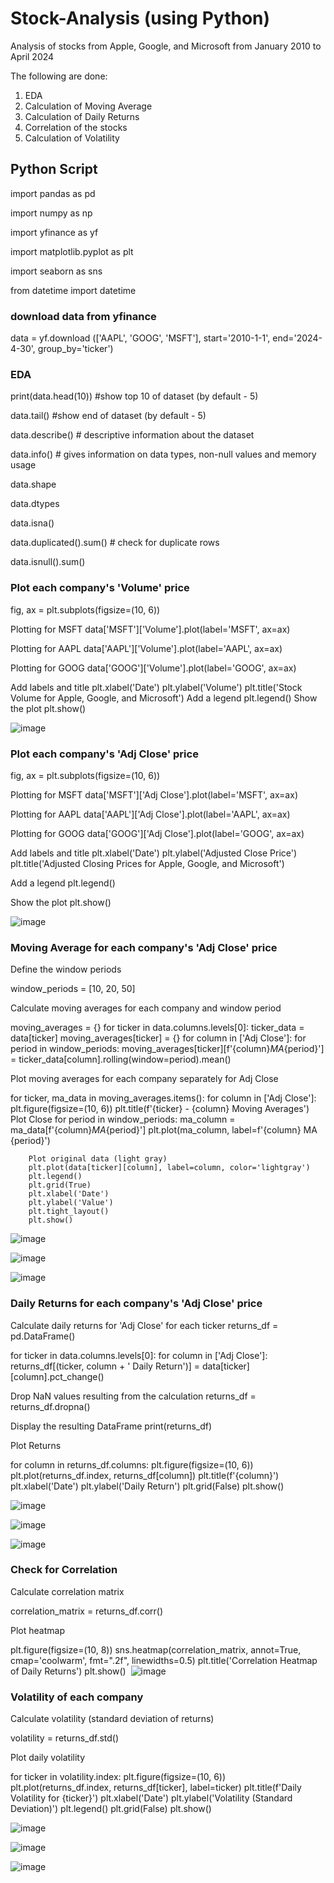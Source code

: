# Stock-Analysis (using Python)

Analysis of stocks from Apple, Google, and Microsoft from January 2010 to April 2024

The following are done:
1. EDA
2. Calculation of Moving Average
3. Calculation of Daily Returns
4. Correlation of the stocks
5. Calculation of Volatility
 
## Python Script

import pandas as pd

import numpy as np

import yfinance as yf

import matplotlib.pyplot as plt

import seaborn as sns

from datetime import datetime

### download data from yfinance

data = yf.download (['AAPL', 'GOOG', 'MSFT'], start='2010-1-1', end='2024-4-30', group_by='ticker')

### EDA

print(data.head(10)) #show top 10 of dataset (by default - 5)

data.tail() #show end of dataset (by default - 5)

data.describe() # descriptive information about the dataset

data.info() # gives information on data types, non-null values and memory usage

data.shape

data.dtypes

data.isna()

data.duplicated().sum() # check for duplicate rows

data.isnull().sum()

### Plot each company's 'Volume' price

fig, ax = plt.subplots(figsize=(10, 6))

Plotting for MSFT
data['MSFT']['Volume'].plot(label='MSFT', ax=ax)

Plotting for AAPL
data['AAPL']['Volume'].plot(label='AAPL', ax=ax)

Plotting for GOOG
data['GOOG']['Volume'].plot(label='GOOG', ax=ax)

Add labels and title
plt.xlabel('Date')
plt.ylabel('Volume')
plt.title('Stock Volume for Apple, Google, and Microsoft')
Add a legend
plt.legend()
Show the plot
plt.show()

![image](https://github.com/mel4data/Stock-Analysis/assets/170362474/7c9e7c6b-f4d8-45c1-aeae-7d9187f0d364)


### Plot each company's 'Adj Close' price

fig, ax = plt.subplots(figsize=(10, 6))

Plotting for MSFT
data['MSFT']['Adj Close'].plot(label='MSFT', ax=ax)

Plotting for AAPL
data['AAPL']['Adj Close'].plot(label='AAPL', ax=ax)

Plotting for GOOG
data['GOOG']['Adj Close'].plot(label='GOOG', ax=ax)

Add labels and title
plt.xlabel('Date')
plt.ylabel('Adjusted Close Price')
plt.title('Adjusted Closing Prices for Apple, Google, and Microsoft')

Add a legend
plt.legend()

Show the plot
plt.show()

![image](https://github.com/mel4data/Stock-Analysis/assets/170362474/e52b4493-4937-4462-800f-55ccd3c66000)

### Moving Average for each company's 'Adj Close' price

Define the window periods

window_periods = [10, 20, 50]

Calculate moving averages for each company and window period

moving_averages = {}
for ticker in data.columns.levels[0]:
    ticker_data = data[ticker]
    moving_averages[ticker] = {}
    for column in ['Adj Close']:
        for period in window_periods:
            moving_averages[ticker][f'{column}_MA_{period}'] = ticker_data[column].rolling(window=period).mean()

Plot moving averages for each company separately for Adj Close

for ticker, ma_data in moving_averages.items():
    for column in ['Adj Close']:
        plt.figure(figsize=(10, 6))
        plt.title(f'{ticker} - {column} Moving Averages')
        Plot Close
        for period in window_periods:
            ma_column = ma_data[f'{column}_MA_{period}']
            plt.plot(ma_column, label=f'{column} MA {period}')
            
        Plot original data (light gray)
        plt.plot(data[ticker][column], label=column, color='lightgray')
        plt.legend()
        plt.grid(True)
        plt.xlabel('Date')
        plt.ylabel('Value')
        plt.tight_layout()
        plt.show()

![image](https://github.com/mel4data/Stock-Analysis/assets/170362474/c076e991-81ab-4828-8793-ffdb15d2dc49)

![image](https://github.com/mel4data/Stock-Analysis/assets/170362474/0d5f2ddd-8ed1-4272-a259-a0ed9bdae94f)

![image](https://github.com/mel4data/Stock-Analysis/assets/170362474/f5213ef3-759c-4dc3-887b-26f17d8cabbb)


### Daily Returns for each company's 'Adj Close' price

Calculate daily returns for 'Adj Close' for each ticker
returns_df = pd.DataFrame()

for ticker in data.columns.levels[0]:
    for column in ['Adj Close']:
        returns_df[(ticker, column + ' Daily Return')] = data[ticker][column].pct_change()

Drop NaN values resulting from the calculation
returns_df = returns_df.dropna()

Display the resulting DataFrame
print(returns_df)

Plot Returns

for column in returns_df.columns:
    plt.figure(figsize=(10, 6))
    plt.plot(returns_df.index, returns_df[column])
    plt.title(f'{column}')
    plt.xlabel('Date')
    plt.ylabel('Daily Return')
    plt.grid(False)
    plt.show()

![image](https://github.com/mel4data/Stock-Analysis/assets/170362474/4d569bb6-7f25-4853-82df-66ff61cb7757)

![image](https://github.com/mel4data/Stock-Analysis/assets/170362474/e70ba350-fa13-4750-8f16-ad97dd1e8677)

![image](https://github.com/mel4data/Stock-Analysis/assets/170362474/f4ea637e-ac57-4a15-989f-01bede1cf79e)


### Check for Correlation

Calculate correlation matrix

correlation_matrix = returns_df.corr()

Plot heatmap

plt.figure(figsize=(10, 8))
sns.heatmap(correlation_matrix, annot=True, cmap='coolwarm', fmt=".2f", linewidths=0.5)
plt.title('Correlation Heatmap of Daily Returns')
plt.show()
​
![image](https://github.com/mel4data/Stock-Analysis/assets/170362474/6c3afae6-e6ab-446b-93a9-c6828cb0452b)


### Volatility of each company

Calculate volatility (standard deviation of returns)

volatility = returns_df.std()

Plot daily volatility

for ticker in volatility.index:
    plt.figure(figsize=(10, 6))
    plt.plot(returns_df.index, returns_df[ticker], label=ticker)
    plt.title(f'Daily Volatility for {ticker}')
    plt.xlabel('Date')
    plt.ylabel('Volatility (Standard Deviation)')
    plt.legend()
    plt.grid(False)
    plt.show()

![image](https://github.com/mel4data/Stock-Analysis/assets/170362474/2484feef-2388-4b4f-a981-fcb4745369ce)

![image](https://github.com/mel4data/Stock-Analysis/assets/170362474/8b860559-7dd9-4298-bf81-42156cfcd48f)

![image](https://github.com/mel4data/Stock-Analysis/assets/170362474/85cc4420-3ef8-45b5-9958-1e4fde219503)



